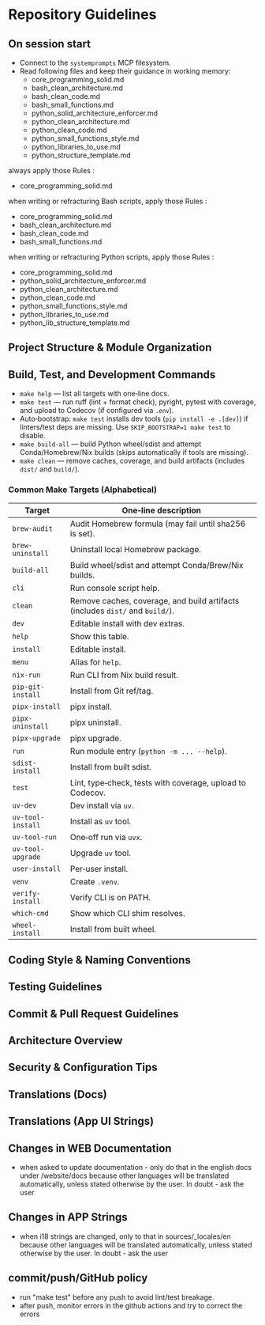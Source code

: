 # Repository Guidelines

## On session start

- Connect to the `systemprompts` MCP filesystem.
- Read following files and keep their guidance in working memory:
  - core_programming_solid.md
  - bash_clean_architecture.md
  - bash_clean_code.md
  - bash_small_functions.md
  - python_solid_architecture_enforcer.md
  - python_clean_architecture.md
  - python_clean_code.md
  - python_small_functions_style.md
  - python_libraries_to_use.md
  - python_structure_template.md

always apply those Rules :

- core_programming_solid.md

when writing or refracturing Bash scripts, apply those Rules :

- core_programming_solid.md
- bash_clean_architecture.md
- bash_clean_code.md
- bash_small_functions.md

when writing or refracturing Python scripts, apply those Rules :
- core_programming_solid.md
- python_solid_architecture_enforcer.md
- python_clean_architecture.md
- python_clean_code.md
- python_small_functions_style.md
- python_libraries_to_use.md
- python_lib_structure_template.md

## Project Structure & Module Organization

## Build, Test, and Development Commands

- `make help` — list all targets with one‑line docs.
- `make test` — run ruff (lint + format check), pyright, pytest with coverage, and upload to Codecov (if configured via `.env`).
- Auto‑bootstrap: `make test` installs dev tools (`pip install -e .[dev]`) if linters/test deps are missing. Use `SKIP_BOOTSTRAP=1 make test` to disable.
- `make build-all` — build Python wheel/sdist and attempt Conda/Homebrew/Nix builds (skips automatically if tools are missing).
- `make clean` — remove caches, coverage, and build artifacts (includes `dist/` and `build/`).

### Common Make Targets (Alphabetical)

| Target            | One‑line description |
| ----------------- | -------------------- |
| `brew-audit`      | Audit Homebrew formula (may fail until sha256 is set). |
| `brew-uninstall`  | Uninstall local Homebrew package. |
| `build-all`       | Build wheel/sdist and attempt Conda/Brew/Nix builds. |
| `cli`             | Run console script help. |
| `clean`           | Remove caches, coverage, and build artifacts (includes `dist/` and `build/`). |
| `dev`             | Editable install with dev extras. |
| `help`            | Show this table. |
| `install`         | Editable install. |
| `menu`            | Alias for `help`. |
| `nix-run`         | Run CLI from Nix build result. |
| `pip-git-install` | Install from Git ref/tag. |
| `pipx-install`    | pipx install. |
| `pipx-uninstall`  | pipx uninstall. |
| `pipx-upgrade`    | pipx upgrade. |
| `run`             | Run module entry (`python -m ... --help`). |
| `sdist-install`   | Install from built sdist. |
| `test`            | Lint, type‑check, tests with coverage, upload to Codecov. |
| `uv-dev`          | Dev install via `uv`. |
| `uv-tool-install` | Install as `uv` tool. |
| `uv-tool-run`     | One‑off run via `uvx`. |
| `uv-tool-upgrade` | Upgrade `uv` tool. |
| `user-install`    | Per‑user install. |
| `venv`            | Create `.venv`. |
| `verify-install`  | Verify CLI is on PATH. |
| `which-cmd`       | Show which CLI shim resolves. |
| `wheel-install`   | Install from built wheel. |

## Coding Style & Naming Conventions

## Testing Guidelines

## Commit & Pull Request Guidelines

## Architecture Overview

## Security & Configuration Tips

## Translations (Docs)

## Translations (App UI Strings)

## Changes in WEB Documentation

- when asked to update documentation - only do that in the english docs under /website/docs because other languages will be translated automatically,
  unless stated otherwise by the user. In doubt - ask the user

## Changes in APP Strings

- when i18 strings are changed, only to that in sources/\_locales/en because other languages will be translated automatically,
  unless stated otherwise by the user. In doubt - ask the user

## commit/push/GitHub policy

- run "make test" before any push to avoid lint/test breakage.
- after push, monitor errors in the github actions and try to correct the errors
